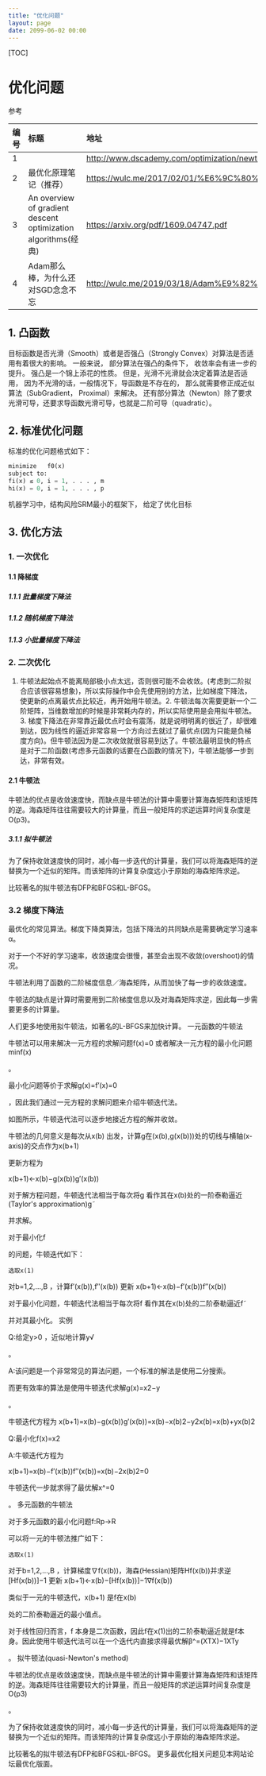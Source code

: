 ```yaml
---
title: "优化问题"
layout: page
date: 2099-06-02 00:00
---
```

[TOC]
# 优化问题

参考

| 编号 | 标题                                                          | 地址                                                                                                                                                    |
| :--- | :------------------------------------------------------------ | :------------------------------------------------------------------------------------------------------------------------------------------------------ |
| 1    |                                                               | http://www.dscademy.com/optimization/newton/index.php?from=header                                                                                       |
| 2    | 最优化原理笔记（推荐）                                        | https://wulc.me/2017/02/01/%E6%9C%80%E4%BC%98%E5%8C%96%E8%AE%A1%E7%AE%97%E8%AF%BE%E7%A8%8B%E6%80%BB%E7%BB%93/                                           |
| 3    | An overview of gradient descent optimization algorithms(经典) | https://arxiv.org/pdf/1609.04747.pdf                                                                                                                    |
| 4    | Adam那么棒，为什么还对SGD念念不忘                             | http://wulc.me/2019/03/18/Adam%E9%82%A3%E4%B9%88%E6%A3%92%EF%BC%8C%E4%B8%BA%E4%BB%80%E4%B9%88%E8%BF%98%E5%AF%B9SGD%E5%BF%B5%E5%BF%B5%E4%B8%8D%E5%BF%98/ |



## 1. 凸函数

目标函数是否光滑（Smooth）或者是否强凸（Strongly Convex）对算法是否适用有着很大的影响。 一般来说， 部分算法在强凸的条件下， 收敛率会有进一步的提升。 强凸是一个锦上添花的性质。 但是，光滑不光滑就会决定着算法是否适用， 因为不光滑的话，一般情况下，导函数是不存在的， 那么就需要修正成近似算法（SubGradient， Proximal）来解决。 还有部分算法（Newton）除了要求光滑可导，还要求导函数光滑可导，也就是二阶可导（quadratic）。

## 2. 标准优化问题
标准的优化问题格式如下：
```python
minimize   f0(x)
subject to:
fi(x) ≤ 0, i = 1, . . . , m
hi(x) = 0, i = 1, . . . , p
``` 
机器学习中，结构风险SRM最小的框架下， 给定了优化目标

## 3. 优化方法

### 1. 一次优化

#### 1.1 降梯度
##### 1.1.1 批量梯度下降法
##### 1.1.2 随机梯度下降法
##### 1.1.3 小批量梯度下降法

### 2. 二次优化

1. 牛顿法起始点不能离局部极小点太远，否则很可能不会收敛。(考虑到二阶拟合应该很容易想象)，所以实际操作中会先使用别的方法，比如梯度下降法，使更新的点离最优点比较近，再开始用牛顿法。2. 牛顿法每次需要更新一个二阶矩阵，当维数增加的时候是非常耗内存的，所以实际使用是会用拟牛顿法。3. 梯度下降法在非常靠近最优点时会有震荡，就是说明明离的很近了，却很难到达，因为线性的逼近非常容易一个方向过去就过了最优点(因为只能是负梯度方向)。但牛顿法因为是二次收敛就很容易到达了。牛顿法最明显快的特点是对于二阶函数(考虑多元函数的话要在凸函数的情况下)，牛顿法能够一步到达，非常有效。



#### 2.1 牛顿法 

牛顿法的优点是收敛速度快，而缺点是牛顿法的计算中需要计算海森矩阵和该矩阵的逆。海森矩阵往往需要较大的计算量，而且一般矩阵的求逆运算时间复杂度是O(p3)。

##### 3.1.1 拟牛顿法
为了保持收敛速度快的同时，减小每一步迭代的计算量，我们可以将海森矩阵的逆替换为一个近似的矩阵。而该矩阵的计算复杂度远小于原始的海森矩阵求逆。

比较著名的拟牛顿法有DFP和BFGS和L-BFGS。

### 3.2 梯度下降法 

最优化的常见算法。梯度下降类算法，包括下降法的共同缺点是需要确定学习速率α。

对于一个不好的学习速率，收敛速度会很慢，甚至会出现不收敛(overshoot)的情况。

牛顿法利用了函数的二阶梯度信息／海森矩阵，从而加快了每一步的收敛速度。

牛顿法的缺点是计算时需要用到二阶梯度信息以及对海森矩阵求逆，因此每一步需要更多的计算量。

人们更多地使用拟牛顿法，如著名的L-BFGS来加快计算。
一元函数的牛顿法

牛顿法可以用来解决一元方程的求解问题f(x)=0
或者解决一元方程的最小化问题minf(x)

。

最小化问题等价于求解g(x)=f′(x)=0

，因此我们通过一元方程的求解问题来介绍牛顿迭代法。

如图所示，牛顿迭代法可以逐步地接近方程的解并收敛。

牛顿法的几何意义是每次从x(b)
出发，计算g在(x(b),g(x(b)))处的切线与横轴(x-axis)的交点作为x(b+1)

更新方程为

x(b+1)←x(b)−g(x(b))g′(x(b))

对于解方程问题，牛顿迭代法相当于每次将g
看作其在x(b)处的一阶泰勒逼近(Taylor's approximation)g˜

并求解。

对于最小化f

的问题，牛顿迭代如下：

    选取x(1)

对b=1,2,…,B
，计算f′(x(b)),f′′(x(b))
更新
x(b+1)←x(b)−f′(x(b))f′′(x(b))

对于最小化问题，牛顿迭代法相当于每次将f
看作其在x(b)处的二阶泰勒逼近f˜

并对其最小化。
实例

Q:给定y>0
，近似地计算y√

。

A:该问题是一个非常常见的算法问题，一个标准的解法是使用二分搜索。

而更有效率的算法是使用牛顿迭代求解g(x)=x2−y

。

牛顿迭代方程为
x(b+1)=x(b)−g(x(b))g′(x(b))=x(b)−x(b)2−y2x(b)=x(b)+yx(b)2

Q:最小化f(x)=x2

A:牛顿迭代方程为

x(b+1)=x(b)−f′(x(b))f′′(x(b))=x(b)−2x(b)2=0

牛顿迭代一步就求得了最优解x^=0

。
多元函数的牛顿法

对于多元函数的最小化问题f:Rp→R

可以将一元的牛顿法推广如下：

    选取x(1)

对于b=1,2,…,B
，计算梯度∇f(x(b))，海森(Hessian)矩阵Hf(x(b))并求逆[Hf(x(b))]−1
更新
x(b+1)←x(b)−[Hf(x(b))]−1∇f(x(b))

类似于一元的牛顿迭代，x(b+1)
是f在x(b)

处的二阶泰勒逼近的最小值点。

对于线性回归而言，f
本身是二次函数，因此f在x(1)出的二阶泰勒逼近就是f本身。因此使用牛顿迭代法可以在一个迭代内直接求得最优解β^=(XTX)−1XTy

。
拟牛顿法(quasi-Newton's method)

牛顿法的优点是收敛速度快，而缺点是牛顿法的计算中需要计算海森矩阵和该矩阵的逆。海森矩阵往往需要较大的计算量，而且一般矩阵的求逆运算时间复杂度是O(p3)

。

为了保持收敛速度快的同时，减小每一步迭代的计算量，我们可以将海森矩阵的逆替换为一个近似的矩阵。而该矩阵的计算复杂度远小于原始的海森矩阵求逆。

比较著名的拟牛顿法有DFP和BFGS和L-BFGS。
更多最优化相关问题见本网站论坛最优化版面。
